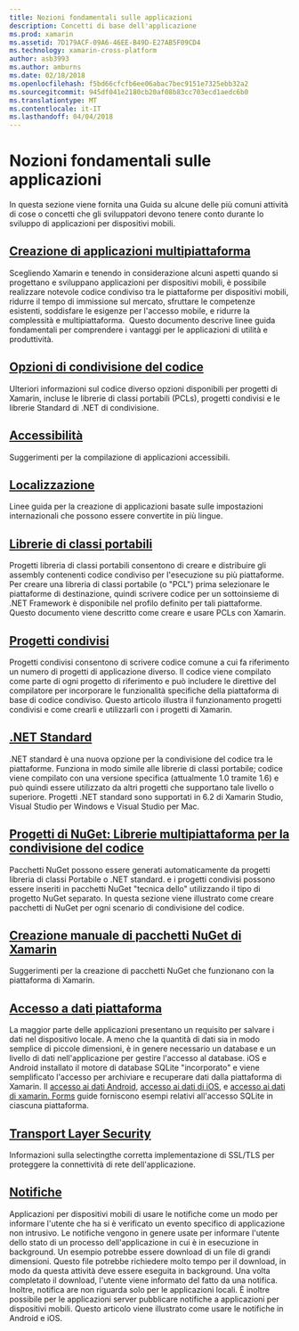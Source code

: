 ```yaml
---
title: Nozioni fondamentali sulle applicazioni
description: Concetti di base dell'applicazione
ms.prod: xamarin
ms.assetid: 7D179ACF-09A6-46EE-B49D-E27AB5F09CD4
ms.technology: xamarin-cross-platform
author: asb3993
ms.author: amburns
ms.date: 02/18/2018
ms.openlocfilehash: f5bd66cfcfb6ee06abac7bec9151e7325ebb32a2
ms.sourcegitcommit: 945df041e2180cb20af08b83cc703ecd1aedc6b0
ms.translationtype: MT
ms.contentlocale: it-IT
ms.lasthandoff: 04/04/2018
---
```

# <a name="application-fundamentals"></a>Nozioni fondamentali sulle applicazioni

In questa sezione viene fornita una Guida su alcune delle più comuni attività di cose o concetti che gli sviluppatori devono tenere conto durante lo sviluppo di applicazioni per dispositivi mobili.

##  <a name="building-cross-platform-applicationscross-platformapp-fundamentalsbuilding-cross-platform-applicationsindexmd"></a>[Creazione di applicazioni multipiattaforma](~/cross-platform/app-fundamentals/building-cross-platform-applications/index.md)

Scegliendo Xamarin e tenendo in considerazione alcuni aspetti quando si progettano e sviluppano applicazioni per dispositivi mobili, è possibile realizzare notevole codice condiviso tra le piattaforme per dispositivi mobili, ridurre il tempo di immissione sul mercato, sfruttare le competenze esistenti, soddisfare le esigenze per l'accesso mobile, e ridurre la complessità e multipiattaforma. &nbsp;Questo documento descrive linee guida fondamentali per comprendere i vantaggi per le applicazioni di utilità e produttività.

## <a name="code-sharing-optionscode-sharingmd"></a>[Opzioni di condivisione del codice](code-sharing.md)

Ulteriori informazioni sul codice diverso opzioni disponibili per progetti di Xamarin, incluse le librerie di classi portabili (PCLs), progetti condivisi e le librerie Standard di .NET di condivisione.


## <a name="accessibilityaccessibilitymd"></a>[Accessibilità](accessibility.md)

Suggerimenti per la compilazione di applicazioni accessibili.


## <a name="localizationlocalizationmd"></a>[Localizzazione](localization.md)

Linee guida per la creazione di applicazioni basate sulle impostazioni internazionali che possono essere convertite in più lingue.


##  <a name="portable-class-librariescross-platformapp-fundamentalspclmd"></a>[Librerie di classi portabili](~/cross-platform/app-fundamentals/pcl.md)

Progetti libreria di classi portabili consentono di creare e distribuire gli assembly contenenti codice condiviso per l'esecuzione su più piattaforme. Per creare una libreria di classi portabile (o "PCL") prima selezionare le piattaforme di destinazione, quindi scrivere codice per un sottoinsieme di .NET Framework è disponibile nel profilo definito per tali piattaforme. Questo documento viene descritto come creare e usare PCLs con Xamarin.

##  <a name="shared-projectscross-platformapp-fundamentalsshared-projectsmd"></a>[Progetti condivisi](~/cross-platform/app-fundamentals/shared-projects.md)

Progetti condivisi consentono di scrivere codice comune a cui fa riferimento un numero di progetti di applicazione diverso. Il codice viene compilato come parte di ogni progetto di riferimento e può includere le direttive del compilatore per incorporare le funzionalità specifiche della piattaforma di base di codice condiviso. Questo articolo illustra il funzionamento progetti condivisi e come crearli e utilizzarli con i progetti di Xamarin.

##  <a name="net-standardcross-platformapp-fundamentalsnet-standardmd"></a>[.NET Standard](~/cross-platform/app-fundamentals/net-standard.md)

.NET standard è una nuova opzione per la condivisione del codice tra le piattaforme. Funziona in modo simile alle librerie di classi portabile; codice viene compilato con una versione specifica (attualmente 1.0 tramite 1.6) e può quindi essere utilizzato da altri progetti che supportano tale livello o superiore. Progetti .NET standard sono supportati in 6.2 di Xamarin Studio, Visual Studio per Windows e Visual Studio per Mac.

##  <a name="nuget-projects-multiplatform-libraries-for-code-sharingcross-platformapp-fundamentalsnuget-multiplatform-librariesindexmd"></a>[Progetti di NuGet: Librerie multipiattaforma per la condivisione del codice](~/cross-platform/app-fundamentals/nuget-multiplatform-libraries/index.md)

Pacchetti NuGet possono essere generati automaticamente da progetti libreria di classi Portabile o .NET standard. e i progetti condivisi possono essere inseriti in pacchetti NuGet "tecnica dello" utilizzando il tipo di progetto NuGet separato. In questa sezione viene illustrato come creare pacchetti di NuGet per ogni scenario di condivisione del codice.

##  <a name="manually-creating-nuget-packages-for-xamarincross-platformapp-fundamentalsnuget-manualmd"></a>[Creazione manuale di pacchetti NuGet di Xamarin](~/cross-platform/app-fundamentals/nuget-manual.md)

Suggerimenti per la creazione di pacchetti NuGet che funzionano con la piattaforma di Xamarin.

##  <a name="cross-platform-data-accessxamarin-formsdata-cloudindexmd"></a>[Accesso a dati piattaforma](~/xamarin-forms/data-cloud/index.md)

La maggior parte delle applicazioni presentano un requisito per salvare i dati nel dispositivo locale. A meno che la quantità di dati sia in modo semplice di piccole dimensioni, è in genere necessario un database e un livello di dati nell'applicazione per gestire l'accesso al database. iOS e Android installato il motore di database SQLite "incorporato" e viene semplificato l'accesso per archiviare e recuperare dati dalla piattaforma di Xamarin. Il [accesso ai dati Android](~/android/data-cloud/data-access/index.md), [accesso ai dati di iOS](~/ios/data-cloud/data/index.md), e [accesso ai dati di xamarin. Forms](~/xamarin-forms/data-cloud/index.md) guide forniscono esempi relativi all'accesso SQLite in ciascuna piattaforma.


##  <a name="transport-layer-securitytransport-layer-securitymd"></a>[Transport Layer Security](transport-layer-security.md)

Informazioni sulla selectingthe corretta implementazione di SSL/TLS per proteggere la connettività di rete dell'applicazione.


##  <a name="notificationsxamarin-formsdata-cloudpush-notificationsindexmd"></a>[Notifiche](~/xamarin-forms/data-cloud/push-notifications/index.md)

Applicazioni per dispositivi mobili di usare le notifiche come un modo per informare l'utente che ha si è verificato un evento specifico di applicazione non intrusivo. Le notifiche vengono in genere usate per informare l'utente dello stato di un processo dell'applicazione in cui è in esecuzione in background. Un esempio potrebbe essere download di un file di grandi dimensioni. Questo file potrebbe richiedere molto tempo per il download, in modo da questa attività deve essere eseguita in background. Una volta completato il download, l'utente viene informato del fatto da una notifica.
Inoltre, notifica are non riguarda solo per le applicazioni locali. È inoltre possibile per le applicazioni server pubblicare notifiche a applicazioni per dispositivi mobili. Questo articolo viene illustrato come usare le notifiche in Android e iOS.
